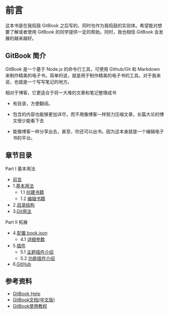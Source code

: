 # 前言
这本书是在我捣鼓 GitBook 之后写的，同时也作为我捣鼓的实验体。希望能对想要了解或者使用 GitBook 的同学提供一定的帮助。同时，我也相信 GitBook 会发展的越来越好。

## GitBook 简介
GitBook 是一个基于 Node.js 的命令行工具，可使用 Github/Git 和 Markdown 来制作精美的电子书。简单的说，就是用于制作精美的电子书的工具。对于我来说，也就是一个写写笔记的地方。

相对于博客，它更适合于将一大堆的文章和笔记整理成书
- 有目录，方便翻阅。

- 包含的内容也能够更加详尽，而不用像博客一样努力压缩文章，长篇大论的博文很少能看下去

- 能像博客一样分享出去，甚至，你还可以出书。因为这本身就是一个编辑电子书的平台。

## 章节目录
Part I 基本用法
- [前言](https://destiny0904.gitbooks.io/gitbook/content/)
- 1.[基本用法](https://destiny0904.gitbooks.io/gitbook/content/%E5%9F%BA%E6%9C%AC%E7%94%A8%E6%B3%95/)
  - 1.1 [创建书籍](https://destiny0904.gitbooks.io/gitbook/content/%E5%9F%BA%E6%9C%AC%E7%94%A8%E6%B3%95/%E5%88%9B%E5%BB%BA%E4%B9%A6%E7%B1%8D.html)
  - 1.2 [编辑书籍](https://destiny0904.gitbooks.io/gitbook/content/%E5%9F%BA%E6%9C%AC%E7%94%A8%E6%B3%95/%E7%BC%96%E8%BE%91%E4%B9%A6%E7%B1%8D.html)
- 2.[目录结构](https://destiny0904.gitbooks.io/gitbook/content/%E7%9B%AE%E5%BD%95%E7%BB%93%E6%9E%84/)
- 3.[Git用法](https://destiny0904.gitbooks.io/gitbook/content/Git%E7%94%A8%E6%B3%95/)

Part II 拓展
- 4.[配置 book.json](https://destiny0904.gitbooks.io/gitbook/content/%E9%85%8D%E7%BD%AE/)
  - 4.1 [详细参数](https://destiny0904.gitbooks.io/gitbook/content/%E9%85%8D%E7%BD%AE/%E8%AF%A6%E7%BB%86%E5%8F%82%E6%95%B0.html)
- 5.[插件](https://destiny0904.gitbooks.io/gitbook/content/%E6%8F%92%E4%BB%B6/)
  - 5.1 [主题插件介绍](https://destiny0904.gitbooks.io/gitbook/content/%E6%8F%92%E4%BB%B6/%E4%B8%BB%E9%A2%98%E6%8F%92%E4%BB%B6%E4%BB%8B%E7%BB%8D.html)
  - 5.2 [功能插件介绍](https://destiny0904.gitbooks.io/gitbook/content/%E6%8F%92%E4%BB%B6/%E5%8A%9F%E8%83%BD%E6%8F%92%E4%BB%B6%E4%BB%8B%E7%BB%8D.html)
- 6.[GitHub](https://destiny0904.gitbooks.io/gitbook/content/GitHub/)

## 参考资料
- [GitBook Help](https://help.gitbook.com/)
- [GitBook文档(中文版)](https://chrisniael.gitbooks.io/gitbook-documentation/content)
- [GitBook使用教程](http://gitbook.zhangjikai.com/)
